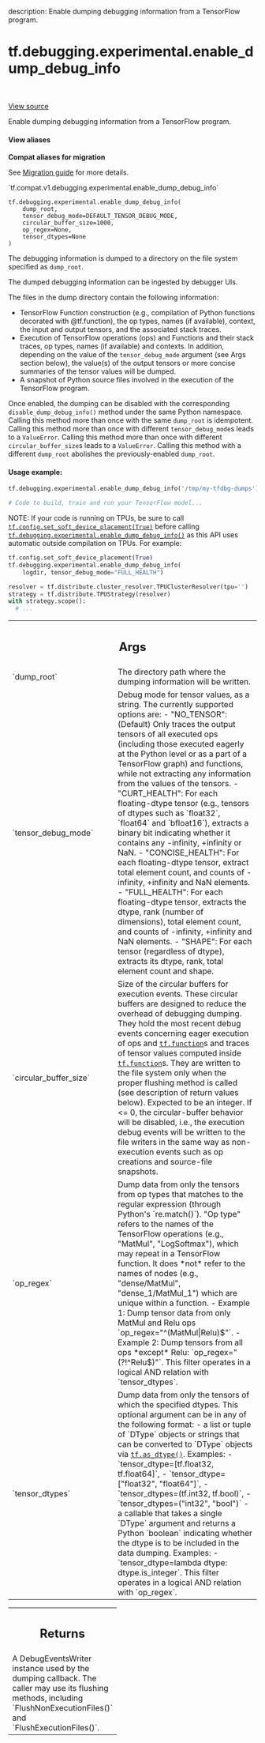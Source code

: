 description: Enable dumping debugging information from a TensorFlow program.

<div itemscope itemtype="http://developers.google.com/ReferenceObject">
<meta itemprop="name" content="tf.debugging.experimental.enable_dump_debug_info" />
<meta itemprop="path" content="Stable" />
</div>

# tf.debugging.experimental.enable_dump_debug_info

<!-- Insert buttons and diff -->

<table class="tfo-notebook-buttons tfo-api nocontent" align="left">

</table>

<a target="_blank" class="external" href="/code/stable/tensorflow/python/debug/lib/dumping_callback.py">View source</a>



Enable dumping debugging information from a TensorFlow program.


<section class="expandable">
  <h4 class="showalways">View aliases</h4>
  <p>
<b>Compat aliases for migration</b>
<p>See
<a href="https://www.tensorflow.org/guide/migrate">Migration guide</a> for
more details.</p>
<p>`tf.compat.v1.debugging.experimental.enable_dump_debug_info`</p>
</p>
</section>

<pre class="devsite-click-to-copy prettyprint lang-py tfo-signature-link">
<code>tf.debugging.experimental.enable_dump_debug_info(
    dump_root,
    tensor_debug_mode=DEFAULT_TENSOR_DEBUG_MODE,
    circular_buffer_size=1000,
    op_regex=None,
    tensor_dtypes=None
)
</code></pre>



<!-- Placeholder for "Used in" -->

The debugging information is dumped to a directory on the file system
specified as `dump_root`.

The dumped debugging information can be ingested by debugger UIs.

The files in the dump directory contain the following information:
  - TensorFlow Function construction (e.g., compilation of Python functions
    decorated with @tf.function), the op types, names (if available), context,
    the input and output tensors, and the associated stack traces.
  - Execution of TensorFlow operations (ops) and Functions and their stack
    traces, op types, names (if available) and contexts. In addition,
    depending on the value of the `tensor_debug_mode` argument (see Args
    section below), the value(s) of the output tensors or more concise
    summaries of the tensor values will be dumped.
  - A snapshot of Python source files involved in the execution of the
    TensorFlow program.

Once enabled, the dumping can be disabled with the corresponding
`disable_dump_debug_info()` method under the same Python namespace.
Calling this method more than once with the same `dump_root` is idempotent.
Calling this method more than once with different `tensor_debug_mode`s
leads to a `ValueError`.
Calling this method more than once with different `circular_buffer_size`s
leads to a `ValueError`.
Calling this method with a different `dump_root` abolishes the
previously-enabled `dump_root`.

#### Usage example:



```py
tf.debugging.experimental.enable_dump_debug_info('/tmp/my-tfdbg-dumps')

# Code to build, train and run your TensorFlow model...
```

NOTE: If your code is running on TPUs, be sure to call
<a href="../../../tf/config/set_soft_device_placement.md"><code>tf.config.set_soft_device_placement(True)</code></a> before calling
<a href="../../../tf/debugging/experimental/enable_dump_debug_info.md"><code>tf.debugging.experimental.enable_dump_debug_info()</code></a> as this API uses
automatic outside compilation on TPUs. For example:

```py
tf.config.set_soft_device_placement(True)
tf.debugging.experimental.enable_dump_debug_info(
    logdir, tensor_debug_mode="FULL_HEALTH")

resolver = tf.distribute.cluster_resolver.TPUClusterResolver(tpu='')
strategy = tf.distribute.TPUStrategy(resolver)
with strategy.scope():
  # ...
```

<!-- Tabular view -->
 <table class="responsive fixed orange">
<colgroup><col width="214px"><col></colgroup>
<tr><th colspan="2"><h2 class="add-link">Args</h2></th></tr>

<tr>
<td>
`dump_root`<a id="dump_root"></a>
</td>
<td>
The directory path where the dumping information will be written.
</td>
</tr><tr>
<td>
`tensor_debug_mode`<a id="tensor_debug_mode"></a>
</td>
<td>
Debug mode for tensor values, as a string.
The currently supported options are:
- "NO_TENSOR": (Default) Only traces the output tensors of all executed
  ops (including those executed eagerly at the Python level or as a part
  of a TensorFlow graph) and functions, while not extracting any
  information from the values of the tensors.
- "CURT_HEALTH": For each floating-dtype tensor (e.g., tensors of dtypes
  such as `float32`, `float64` and `bfloat16`), extracts a binary bit
  indicating whether it contains any -infinity, +infinity or NaN.
- "CONCISE_HEALTH": For each floating-dtype tensor, extract total
  element count, and counts of -infinity, +infinity and NaN elements.
- "FULL_HEALTH": For each floating-dtype tensor, extracts the dtype,
  rank (number of dimensions), total element count, and counts of
  -infinity, +infinity and NaN elements.
- "SHAPE": For each tensor (regardless of dtype), extracts its dtype,
  rank, total element count and shape.
</td>
</tr><tr>
<td>
`circular_buffer_size`<a id="circular_buffer_size"></a>
</td>
<td>
Size of the circular buffers for execution events.
These circular buffers are designed to reduce the overhead of debugging
dumping. They hold the most recent debug events concerning eager execution
of ops and <a href="../../../tf/function.md"><code>tf.function</code></a>s and traces of tensor values computed inside
<a href="../../../tf/function.md"><code>tf.function</code></a>s. They are written to the file system only when the proper
flushing method is called (see description of return values below).
Expected to be an integer. If <= 0, the circular-buffer behavior will be
disabled, i.e., the execution debug events will be written to the file
writers in the same way as non-execution events such as op creations and
source-file snapshots.
</td>
</tr><tr>
<td>
`op_regex`<a id="op_regex"></a>
</td>
<td>
Dump data from only the tensors from op types that matches to the
regular expression (through Python's `re.match()`).
"Op type" refers to the names of the TensorFlow operations (e.g.,
"MatMul", "LogSoftmax"), which may repeat in a TensorFlow
function. It does *not* refer to the names of nodes (e.g.,
"dense/MatMul", "dense_1/MatMul_1") which are unique within a function.
- Example 1: Dump tensor data from only MatMul and Relu ops
  `op_regex="^(MatMul|Relu)$"`.
- Example 2: Dump tensors from all ops *except* Relu:
  `op_regex="(?!^Relu$)"`.
This filter operates in a logical AND relation with `tensor_dtypes`.
</td>
</tr><tr>
<td>
`tensor_dtypes`<a id="tensor_dtypes"></a>
</td>
<td>
Dump data from only the tensors of which the specified
dtypes. This optional argument can be in any of the following format:
- a list or tuple of `DType` objects or strings that can be converted
  to `DType` objects via <a href="../../../tf/dtypes/as_dtype.md"><code>tf.as_dtype()</code></a>. Examples:
  - `tensor_dtype=[tf.float32, tf.float64]`,
  - `tensor_dtype=["float32", "float64"]`,
  - `tensor_dtypes=(tf.int32, tf.bool)`,
  - `tensor_dtypes=("int32", "bool")`
- a callable that takes a single `DType` argument and returns a Python
  `boolean` indicating whether the dtype is to be included in the data
  dumping. Examples:
  - `tensor_dtype=lambda dtype: dtype.is_integer`.
This filter operates in a logical AND relation with `op_regex`.
</td>
</tr>
</table>



<!-- Tabular view -->
 <table class="responsive fixed orange">
<colgroup><col width="214px"><col></colgroup>
<tr><th colspan="2"><h2 class="add-link">Returns</h2></th></tr>
<tr class="alt">
<td colspan="2">
A DebugEventsWriter instance used by the dumping callback. The caller
may use its flushing methods, including `FlushNonExecutionFiles()` and
`FlushExecutionFiles()`.
</td>
</tr>

</table>

